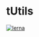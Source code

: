 # tUtils

<!-- [![Build Status](https://travis-ci.com/tyrcord/tutils.svg?branch=master)](https://travis-ci.com/tyrcord/tutils)
[![codecov](https://codecov.io/gh/tyrcord/tutils/branch/master/graph/badge.svg)](https://codecov.io/gh/tyrcord/tutils)
[![Known Vulnerabilities](https://snyk.io/test/github/tyrcord/tbloc/badge.svg?targetFile=package.json)](https://snyk.io/test/github/tyrcord/tbloc?targetFile=package.json)
 -->
[![lerna](https://img.shields.io/badge/maintained%20with-lerna-cc00ff.svg)](https://lerna.js.org/)
